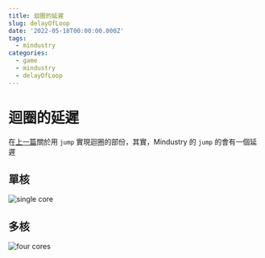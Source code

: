 ```yaml
---
title: 迴圈的延遲
slug: delayOfLoop
date: '2022-05-18T00:00:00.000Z'
tags:
  - mindustry
categories:
  - game
  - mindustry
  - delayOfLoop
---
```


# 迴圈的延遲

在[上一篇](../turretautoaim)關於用 `jump` 實現迴圈的部份，其實，Mindustry 的 `jump` 的會有一個延遲

## 單核

![single core](./singleCore.gif)

## 多核

![four cores](./fourCores.gif)
